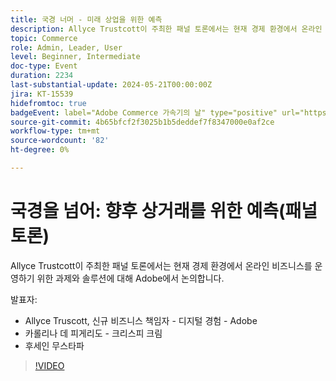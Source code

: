 ```yaml
---
title: 국경 너머 - 미래 상업을 위한 예측
description: Allyce Trustcott이 주최한 패널 토론에서는 현재 경제 환경에서 온라인 비즈니스를 운영하기 위한 과제와 솔루션에 대해 Adobe에서 논의합니다.
topic: Commerce
role: Admin, Leader, User
level: Beginner, Intermediate
doc-type: Event
duration: 2234
last-substantial-update: 2024-05-21T00:00:00Z
jira: KT-15539
hidefromtoc: true
badgeEvent: label="Adobe Commerce 가속기의 날" type="positive" url="https://experienceleague.adobe.com/en/docs/events/apac-commerce-recordings/2024/accelerator-day/overview.html"
source-git-commit: 4b65bfcf2f3025b1b5deddef7f8347000e0af2ce
workflow-type: tm+mt
source-wordcount: '82'
ht-degree: 0%

---
```



# 국경을 넘어: 향후 상거래를 위한 예측(패널 토론)

Allyce Trustcott이 주최한 패널 토론에서는 현재 경제 환경에서 온라인 비즈니스를 운영하기 위한 과제와 솔루션에 대해 Adobe에서 논의합니다.

발표자:

+ Allyce Truscott, 신규 비즈니스 책임자 - 디지털 경험 - Adobe
+ 카롤리나 데 피게리도 - 크리스피 크림
+ 후세인 무스타파

>[!VIDEO](https://video.tv.adobe.com/v/3429265/?learn=on)
